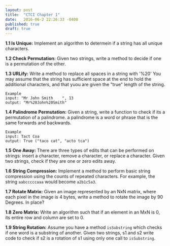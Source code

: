 ```yaml
---
layout: post
title:  "CTCI Chapter 1"
date:   2016-06-2 22:26:33 -0400
published: true
draft: true
---
```


**1.1 Is Unique:** Implement an algorithm to determein if a string has all unique characters.

**1.2 Check Permutation:** Given two strings, write a method to decide if one is a permutation of the other. 

**1.3 URLify:** Write a method to replace all spaces in a string with '%20' You may assume that the string has sufficient space at the end to hold the additional characters, and that yuou are given the "true" length of the string. 
```
Example 
input: "Mr John Smith    ", 13
output: "Mr%20John%20Smith"
```

**1.4 Palindrome Permutation:** Given a string, write a function to check if its a permutation of a palindrome. a palindrome is a word or phrase that is the same forwards and backwards. 

```
Example 
input: Tact Coa
output: True ("taco cat", "acto tca")
```

**1.5 One Away:** There are three types of edits that can be performed on strings: insert a character, remove a character, or replace a character. Given two strings, check if they are one or zero edits away. 

**1.6 String Compression:** Implement a method to perform basic string compression using the counts of repeated characters. For example, the string `aabcccccaaa` would become `a2b1c5a3`. 

**1.7 Rotate Matrix:** Given an image represented by an NxN matrix, where each pixel in the image is 4 bytes, write a method to rotate the image by 90 Degrees. In place?

**1.8 Zero Matrix:** Write an algorithm such that if an element in an MxN is 0, its entire row and column are set to 0.

**1.9 String Rotation:** Assume you have a method `isSubstring` which checks if one word is a substring of another. Given two strings, s1 and s2 write code to check if s2 is a rotation of s1 using only one call to `isSubstring`.